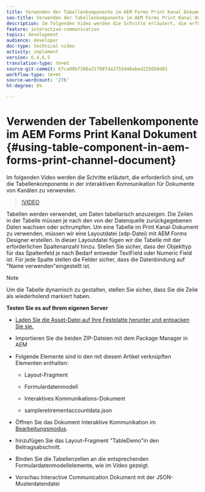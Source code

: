 ```yaml
---
title: Verwenden der Tabellenkomponente im AEM Forms Print Kanal Dokument
seo-title: Verwenden der Tabellenkomponente im AEM Forms Print Kanal Dokument
description: Im folgenden Video werden die Schritte erläutert, die erforderlich sind, um die Tabellenkomponente in der interaktiven Kommunikation für Dokumente von Kanälen zu verwenden.
feature: interactive-communication
topics: development
audience: developer
doc-type: technical video
activity: implement
version: 6.4,6.5
translation-type: tm+mt
source-git-commit: 67ca08bf386a217807da3755d46abed225050d02
workflow-type: tm+mt
source-wordcount: '276'
ht-degree: 0%

---
```



# Verwenden der Tabellenkomponente im AEM Forms Print Kanal Dokument {#using-table-component-in-aem-forms-print-channel-document}

Im folgenden Video werden die Schritte erläutert, die erforderlich sind, um die Tabellenkomponente in der interaktiven Kommunikation für Dokumente von Kanälen zu verwenden.

>[!VIDEO](https://video.tv.adobe.com/v/27769?quality=9&learn=on)

Tabellen werden verwendet, um Daten tabellarisch anzuzeigen. Die Zeilen in der Tabelle müssen je nach den von der Datenquelle zurückgegebenen Daten wachsen oder schrumpfen. Um eine Tabelle im Print Kanal-Dokument zu verwenden, müssen wir eine Layoutdatei (xdp-Datei) mit AEM Forms Designer erstellen. In dieser Layoutdatei fügen wir die Tabelle mit der erforderlichen Spaltenanzahl hinzu. Stellen Sie sicher, dass der Objekttyp für das Spaltenfeld je nach Bedarf entweder TextField oder Numeric Field ist. Für jede Spalte stellen die Felder sicher, dass die Datenbindung auf &quot;Name verwenden&quot;eingestellt ist.

>[!NOTE]
Um die Tabelle dynamisch zu gestalten, stellen Sie sicher, dass Sie die Zeile als wiederholend markiert haben.

**Testen Sie es auf Ihrem eigenen Server**

* [Laden Sie die Asset-Datei auf Ihre Festplatte herunter und entpacken Sie sie.](assets/usingtablesinprintchannel.zip)

* Importieren Sie die beiden ZIP-Dateien mit dem Package Manager in AEM

* Folgende Elemente sind in den mit diesem Artikel verknüpften Elementen enthalten:

   * Layout-Fragment

   * Formulardatenmodell

   * Interaktives Kommunikations-Dokument
   * sampleretirementaccountdata.json

* Öffnen Sie das Dokument Interaktive Kommunikation im [Bearbeitungsmodus](http://localhost:4502/editor.html/content/forms/af/401kstatement/tablesinprintdocument/channels/print.html).

* hinzufügen Sie das Layout-Fragment &quot;TableDemo&quot;in den Beitragsabschnitt.
* Binden Sie die Tabellenzellen an die entsprechenden Formulardatenmodellelemente, wie im Video gezeigt.

* Vorschau Interactive Communication Dokument mit der JSON-Musterdatendatei

